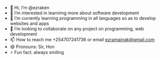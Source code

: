 - 👋 Hi, I’m @ezraken
- 👀 I’m interested in learnimg more about software development
- 🌱 I’m currently learning programming in all languages so as to develop websites and apps
- 💞️ I’m looking to collaborate on any project on programming, web development 
- 📫 How to reach me +254707241736 or email ezramainak@gmail.com
- 😄 Pronouns: Sir, Hon
- ⚡ Fun fact: always smiling

<!---
ezraken/ezraken is a ✨ special ✨ repository because its `README.md` (this file) appears on your GitHub profile.
You can click the Preview link to take a look at your changes.
--->
